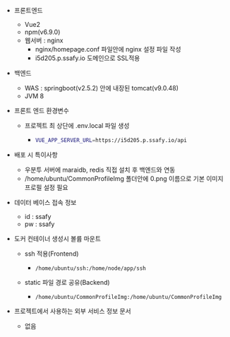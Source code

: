 - 프론트엔드

  - Vue2
  - npm(v6.9.0)
  - 웹서버 : nginx
    - nginx/homepage.conf 파일안에 nginx 설정 파일 작성
    - i5d205.p.ssafy.io 도메인으로 SSL적용

- 백엔드

  - WAS : springboot(v2.5.2) 안에 내장된 tomcat(v9.0.48)
  - JVM 8

- 프론트 엔드 환경변수

  - 프로젝트 최 상단에 .env.local 파일 생성

    - ```bash
      VUE_APP_SERVER_URL=https://i5d205.p.ssafy.io/api
      ```

- 배포 시 특이사항
  - 우분투 서버에 maraidb, redis 직접 설치 후 백엔드와 연동
  - /home/ubuntu/CommonProfileImg 폴더안에 0.png 이름으로 기본 이미지 프로필 설정 필요 
  
- 데이터 베이스 접속 정보
  - id : ssafy
  - pw : ssafy
  
- 도커 컨테이너 생성시 볼륨 마운트

  - ssh 적용(Frontend)

    - ```
      /home/ubuntu/ssh:/home/node/app/ssh
      ```

  - static 파일 경로 공유(Backend)

    - ```
      /home/ubuntu/CommonProfileImg:/home/ubuntu/CommonProfileImg
      ```



- 프로젝트에서 사용하는 외부 서비스 정보 문서
  - 없음
